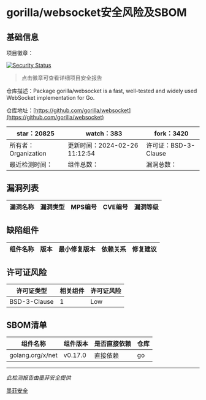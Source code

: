 # gorilla/websocket安全风险及SBOM

## 基础信息

项目徽章：

[![Security Status](https://www.murphysec.com/platform3/v31/badge/1762544334779088896.svg)](https://www.murphysec.com/console/report/1700209642588209152/1762544334779088896)

> 点击徽章可查看详细项目安全报告

仓库描述：Package gorilla/websocket is a fast, well-tested and widely used WebSocket implementation for Go.

仓库地址：[https://github.com/gorilla/websocket](https://github.com/gorilla/websocket)

| star：20825 | watch：383 | fork：3420 |
| ----------- | -------------- | ------------ |
| 所有者：Organization | 更新时间：2024-02-26 11:12:54 | 许可证：BSD-3-Clause |
| 最近检测时间： | 组件总数： | 漏洞总数： |




## 漏洞列表

| 漏洞名称 | 漏洞类型 | MPS编号 | CVE编号 | 漏洞等级 |
| ------- | ------ | ------- | ------ | ----- |





## 缺陷组件

| 组件名称 | 版本 | 最小修复版本 | 依赖关系 | 修复建议 |
| -------- | ---- | ------------ | -------- | -------- |





## 许可证风险

| 许可证类型 | 相关组件 | 许可证风险 |
| ---------- | -------- | ---------- |
|BSD-3-Clause|1|Low|




## SBOM清单

| 组件名称 | 组件版本 | 是否直接依赖 | 仓库 |
| -------- | -------- | ------------ | ---- |
|golang.org/x/net|v0.17.0|直接依赖|go|


------

*此检测报告由墨菲安全提供*

[墨菲安全](www.murphysec.com)